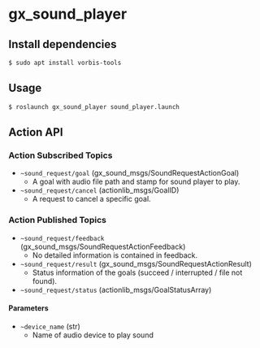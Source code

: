 # gx_sound_player

## Install dependencies

```sh
$ sudo apt install vorbis-tools
```

## Usage

```sh
$ roslaunch gx_sound_player sound_player.launch
```


## Action API

### Action Subscribed Topics

- `~sound_request/goal` (gx_sound_msgs/SoundRequestActionGoal)
    - A goal with audio file path and stamp for sound player to play.
- `~sound_request/cancel` (actionlib_msgs/GoalID)
    - A request to cancel a specific goal.

### Action Published Topics

- `~sound_request/feedback` (gx_sound_msgs/SoundRequestActionFeedback)
    - No detailed information is contained in feedback.
- `~sound_request/result` (gx_sound_msgs/SoundRequestActionResult)
    - Status information of the goals (succeed / interrupted / file not found).
- `~sound_request/status` (actionlib_msgs/GoalStatusArray)


#### Parameters

- `~device_name` (str)
    - Name of audio device to play sound
